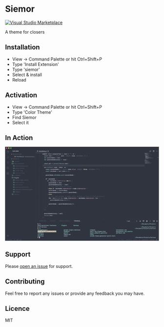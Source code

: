 # Siemor

[![Visual Studio Marketplace](https://img.shields.io/vscode-marketplace/d/dnlytras.siemor.svg)](https://marketplace.visualstudio.com/items?itemName=dnlytras.siemor)

A theme for closers

## Installation

- View -> Command Palette or hit Ctrl+Shift+P
- Type 'Install Extension'
- Type 'siemor'
- Select & install
- Reload

## Activation

- View -> Command Palette or hit Ctrl+Shift+P
- Type 'Color Theme'
- Find Siemor
- Select it

## In Action

![screenshot](assets/screen.png)

## Support

Please [open an issue](https://github.com/DimitrisNL/siemor/issues/new) for support.

## Contributing

Feel free to report any issues or provide any feedback you may have.

## Licence

MIT
